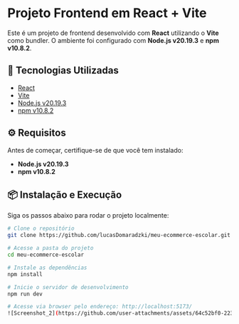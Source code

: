 # Projeto Frontend em React + Vite

Este é um projeto de frontend desenvolvido com **React** utilizando o **Vite** como bundler. O ambiente foi configurado com **Node.js v20.19.3** e **npm v10.8.2**.

## 🚀 Tecnologias Utilizadas

- [React](https://react.dev/)
- [Vite](https://vitejs.dev/)
- [Node.js v20.19.3](https://nodejs.org/)
- [npm v10.8.2](https://www.npmjs.com/)

## ⚙️ Requisitos

Antes de começar, certifique-se de que você tem instalado:

- **Node.js v20.19.3**
- **npm v10.8.2**

## 📦 Instalação e Execução

Siga os passos abaixo para rodar o projeto localmente:

```bash
# Clone o repositório
git clone https://github.com/lucasDomaradzki/meu-ecommerce-escolar.git

# Acesse a pasta do projeto
cd meu-ecommerce-escolar

# Instale as dependências
npm install

# Inicie o servidor de desenvolvimento
npm run dev

# Acesse via browser pelo endereço: http://localhost:5173/
![Screenshot_2](https://github.com/user-attachments/assets/64c52bf0-2235-4a75-9962-7c2ced299603)
